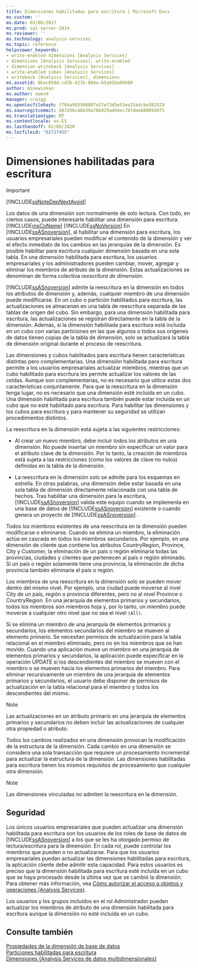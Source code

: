 ```yaml
---
title: Dimensiones habilitadas para escritura | Microsoft Docs
ms.custom: ''
ms.date: 03/06/2017
ms.prod: sql-server-2014
ms.reviewer: ''
ms.technology: analysis-services
ms.topic: reference
helpviewer_keywords:
- write-enabled dimensions [Analysis Services]
- dimensions [Analysis Services], write-enabled
- dimension writeback [Analysis Services]
- write-enabled cubes [Analysis Services]
- writeback [Analysis Services], dimensions
ms.assetid: 0bac050d-cd3b-427b-884a-65a91be89500
author: minewiskan
ms.author: owend
manager: craigg
ms.openlocfilehash: f76ba993508807e57e73d5e53ea25a4cbe382529
ms.sourcegitcommit: b87d36c46b39af8b929ad94ec707dee8800950f5
ms.translationtype: MT
ms.contentlocale: es-ES
ms.lasthandoff: 02/08/2020
ms.locfileid: "62727455"
---
```

# <a name="write-enabled-dimensions"></a>Dimensiones habilitadas para escritura
    
> [!IMPORTANT]  
>  [!INCLUDE[ssNoteDepNextAvoid](../../includes/ssnotedepnextavoid-md.md)]  
  
 Los datos de una dimensión son normalmente de solo lectura. Con todo, en ciertos casos, puede interesarle habilitar una dimensión para escritura. [!INCLUDE[msCoName](../../includes/msconame-md.md)] [!INCLUDE[ssNoVersion](../../includes/ssnoversion-md.md)] En [!INCLUDE[ssASnoversion](../../includes/ssasnoversion-md.md)], al habilitar una dimensión para escritura, los usuarios empresariales pueden modificar el contenido de la dimensión y ver el efecto inmediato de los cambios en las jerarquías de la dimensión. Es posible habilitar para escritura cualquier dimensión basada en una sola tabla. En una dimensión habilitada para escritura, los usuarios empresariales y los administradores pueden cambiar, mover, agregar y eliminar los miembros de atributo de la dimensión. Estas actualizaciones se denominan de forma colectiva *reescritura de dimensión*.  
  
 
  [!INCLUDE[ssASnoversion](../../includes/ssasnoversion-md.md)] admite la reescritura en la dimensión en todos los atributos de dimensión y, además, cualquier miembro de una dimensión puede modificarse. En un cubo o partición habilitados para escritura, las actualizaciones se almacenan en una tabla de reescritura separada de las tablas de origen del cubo. Sin embargo, para una dimensión habilitada para escritura, las actualizaciones se registran directamente en la tabla de la dimensión. Además, si la dimensión habilitada para escritura está incluida en un cubo con varias particiones en las que algunos o todos sus orígenes de datos tienen copias de la tabla de dimensión, solo se actualizará la tabla de dimensión original durante el proceso de reescritura.  
  
 Las dimensiones y cubos habilitados para escritura tienen características distintas pero complementarias. Una dimensión habilitada para escritura permite a los usuarios empresariales actualizar miembros, mientras que un cubo habilitado para escritura les permite actualizar los valores de las celdas. Aunque son complementarias, no es necesario que utilice estas dos características conjuntamente. Para que la reescritura en la dimensión tenga lugar, no es necesario que una dimensión esté incluida en un cubo. Una dimensión habilitada para escritura también puede estar incluida en un cubo que no esté habilitado para escritura. Para habilitar las dimensiones y los cubos para escritura y para mantener su seguridad se utilizan procedimientos distintos.  
  
 La reescritura en la dimensión está sujeta a las siguientes restricciones:  
  
-   Al crear un nuevo miembro, debe incluir todos los atributos en una dimensión. No puede insertar un miembro sin especificar un valor para el atributo clave de la dimensión. Por lo tanto, la creación de miembros está sujeta a las restricciones (como los valores de clave no nulos) definidas en la tabla de la dimensión.  
  
-   La reescritura en la dimensión solo se admite para los esquemas en estrella. En otras palabras, una dimensión debe estar basada en una sola tabla de dimensión directamente relacionada con una tabla de hechos. Tras habilitar una dimensión para la escritura, [!INCLUDE[ssASnoversion](../../includes/ssasnoversion-md.md)] valida este equipo cuando se implementa en una base de datos de [!INCLUDE[ssASnoversion](../../includes/ssasnoversion-md.md)] existente o cuando genera un proyecto de [!INCLUDE[ssASnoversion](../../includes/ssasnoversion-md.md)] .  
  
 Todos los miembros existentes de una reescritura en la dimensión pueden modificarse o eliminarse. Cuando se elimina un miembro, la eliminación actúa en cascada en todos los miembros secundarios. Por ejemplo, en una dimensión de cliente que contiene los atributos CountryRegion, Province, City y Customer, la eliminación de un país o región eliminaría todas las provincias, ciudades y clientes que pertenecen al país o región eliminado. Si un país o región solamente tiene una provincia, la eliminación de dicha provincia también eliminaría el país o región.  
  
 Los miembros de una reescritura en la dimensión solo se pueden mover dentro del mismo nivel. Por ejemplo, una ciudad puede moverse al nivel City de un país, región o provincia diferentes, pero no al nivel Province o CountryRegion. En una jerarquía de elementos primarios y secundarios, todos los miembros son miembros hoja y, por lo tanto, un miembro puede moverse a cualquier otro nivel que no sea el nivel `(All)`.  
  
 Si se elimina un miembro de una jerarquía de elementos primarios y secundarios, los elementos secundarios del miembro se mueven al elemento primario. Se necesitan permisos de actualización para la tabla relacional en el miembro eliminado, pero no en los miembros que se han movido. Cuando una aplicación mueve un miembro en una jerarquía de elementos primarios y secundarios, la aplicación puede especificar en la operación UPDATE si los descendientes del miembro se mueven con el miembro o se mueven hacia los elementos primarios del miembro. Para eliminar recursivamente un miembro de una jerarquía de elementos primarios y secundarios, el usuario debe disponer de permisos de actualización en la tabla relacional para el miembro y todos los descendientes del mismo.  
  
> [!NOTE]  
>  Las actualizaciones en un atributo primario en una jerarquía de elementos primarios y secundarios no deben incluir las actualizaciones de cualquier otra propiedad o atributo.  
  
 Todos los cambios realizados en una dimensión provocan la modificación de la estructura de la dimensión. Cada cambio en una dimensión se considera una sola transacción que requiere un procesamiento incremental para actualizar la estructura de la dimensión. Las dimensiones habilitadas para escritura tienen los mismos requisitos de procesamiento que cualquier otra dimensión.  
  
> [!NOTE]  
>  Las dimensiones vinculadas no admiten la reescritura en la dimensión.  
  
## <a name="security"></a>Seguridad  
 Los únicos usuarios empresariales que pueden actualizar una dimensión habilitada para escritura son los usuarios de los roles de base de datos de [!INCLUDE[ssASnoversion](../../includes/ssasnoversion-md.md)] a los que se les ha otorgado permiso de lectura/escritura para la dimensión. En cada rol, puede controlar los miembros que pueden o no actualizarse. Para que los usuarios empresariales puedan actualizar las dimensiones habilitadas para escritura, la aplicación cliente debe admitir esta capacidad. Para estos usuarios es preciso que la dimensión habilitada para escritura esté incluida en un cubo que se haya procesado desde la última vez que se cambió la dimensión. Para obtener más información, vea [Cómo autorizar el acceso a objetos y operaciones &#40;Analysis Services&#41;](../multidimensional-models/authorizing-access-to-objects-and-operations-analysis-services.md).  
  
 Los usuarios y los grupos incluidos en el rol Administrador pueden actualizar los miembros de atributo de una dimensión habilitada para escritura aunque la dimensión no esté incluida en un cubo.  
  
## <a name="see-also"></a>Consulte también  
 [Propiedades de la dimensión de base de datos](database-dimension-properties.md)   
 [Particiones habilitadas para escritura](../multidimensional-models-olap-logical-cube-objects/partitions-write-enabled-partitions.md)   
 [Dimensiones &#40;Analysis Services de datos multidimensionales&#41;](dimensions-analysis-services-multidimensional-data.md)  
  
  

